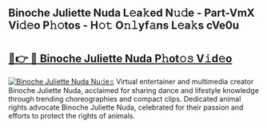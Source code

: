 ## Binoche Juliette Nuda L𝚎a𝚔ed N𝚞𝚍e - Part-VmX Vi𝚍𝚎o P𝚑𝚘tos - H𝚘𝚝 O𝚗𝚕yf𝚊ns L𝚎a𝚔s cVe0u

# <h2><a href="http://kfa8d6u.oniu.top/?m=Binoche+Juliette+Nuda">🔗👉 🔴 Binoche Juliette Nuda P𝚑ot𝚘𝚜 V𝚒d𝚎o</a></h2>

[![Binoche Juliette Nuda Nu𝚍e𝚜](https://i.imgur.com/0qMVB7G.gif)](http://kfa8d6u.oniu.top/?m=Binoche+Juliette+Nuda)
Virtual entertainer and multimedia creator Binoche Juliette Nuda, acclaimed for sharing dance and lifestyle knowledge through trending choreographies and compact clips. Dedicated animal rights advocate Binoche Juliette Nuda, celebrated for their passion and efforts to protect the rights of animals.  
